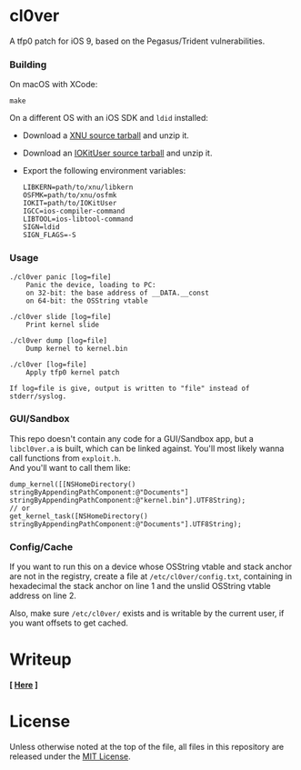 # cl0ver

A tfp0 patch for iOS 9, based on the Pegasus/Trident vulnerabilities.

### Building

On macOS with XCode:

    make
    
On a different OS with an iOS SDK and `ldid` installed:

*   Download a [XNU source tarball](https://opensource.apple.com/tarballs/xnu/) and unzip it.
*   Download an [IOKitUser source tarball](https://opensource.apple.com/tarballs/IOKitUser/) and unzip it.
*   Export the following environment variables:

        LIBKERN=path/to/xnu/libkern
        OSFMK=path/to/xnu/osfmk
        IOKIT=path/to/IOKitUser
        IGCC=ios-compiler-command
        LIBTOOL=ios-libtool-command
        SIGN=ldid
        SIGN_FLAGS=-S
    
### Usage

    ./cl0ver panic [log=file]
        Panic the device, loading to PC:
        on 32-bit: the base address of __DATA.__const
        on 64-bit: the OSString vtable
    
    ./cl0ver slide [log=file]
        Print kernel slide
        
    ./cl0ver dump [log=file]
        Dump kernel to kernel.bin
    
    ./cl0ver [log=file]
        Apply tfp0 kernel patch
        
    If log=file is give, output is written to "file" instead of stderr/syslog.
    
### GUI/Sandbox

This repo doesn't contain any code for a GUI/Sandbox app, but a `libcl0ver.a` is built, which can be linked against. You'll most likely wanna call functions from `exploit.h`.  
And you'll want to call them like:

    dump_kernel([[NSHomeDirectory() stringByAppendingPathComponent:@"Documents"] stringByAppendingPathComponent:@"kernel.bin"].UTF8String);
    // or
    get_kernel_task([NSHomeDirectory() stringByAppendingPathComponent:@"Documents"].UTF8String);

### Config/Cache

If you want to run this on a device whose OSString vtable and stack anchor are not in the registry, create a file at `/etc/cl0ver/config.txt`, containing in hexadecimal the stack anchor on line 1 and the unslid OSString vtable address on line 2.

Also, make sure `/etc/cl0ver/` exists and is writable by the current user, if you want offsets to get cached.

# Writeup

**[ [Here](https://siguza.github.io/cl0ver/) ]**

# License

Unless otherwise noted at the top of the file, all files in this repository are released under the [MIT License](LICENSE).
